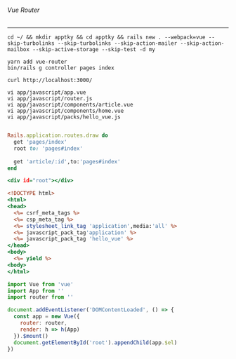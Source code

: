 ###### Vue Router
---

```
cd ~/ && mkdir apptky && cd apptky && rails new . --webpack=vue --skip-turbolinks --skip-turbolinks --skip-action-mailer --skip-action-mailbox --skip-active-storage --skip-test -d my

yarn add vue-router
bin/rails g controller pages index

curl http://localhost:3000/
```

```
vi app/javascript/app.vue
vi app/javascript/router.js
vi app/javascript/components/article.vue
vi app/javascript/components/home.vue
vi app/javascript/packs/hello_vue.js
```


```config/database.yml
```

```config/routes.rb
Rails.application.routes.draw do
  get 'pages/index'
  root to: 'pages#index'
  
  get 'article/:id',to:'pages#index'
end


```


```app/views/pages/index.html.erb
<div id="root"></div>
```

```app/views/layouts/application.html.erb
<!DOCTYPE html>
<html>
<head>
  <%= csrf_meta_tags %>
  <%= csp_meta_tag %>
  <%= stylesheet_link_tag 'application',media:'all' %>
  <%= javascript_pack_tag'application' %>
  <%= javascript_pack_tag 'hello_vue' %>
</head>
<body>
  <%= yield %>
<body>
</html>
```

```app/javascript/packs/hello_vue.js
import Vue from 'vue'
import App from ''
import router from ''

document.addEventListener('DOMContentLoaded', () => {
  const app = new Vue({
    router: router,
    render: h => h(App)
  }).$mount()
  document.getElementById('root').appendChild(app.$el)
})

```

```

```

```

```

```

```

```

```

```

```

```

```

```

```

```

```

```

```

```

```

```

```

```

```

```

```

```

```

```

```

```

```

```

```

```

```

```

```



